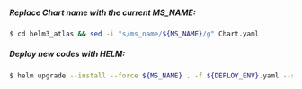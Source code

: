 ##### Replace Chart name with the current MS_NAME:
```bash
$ cd helm3_atlas && sed -i "s/ms_name/${MS_NAME}/g" Chart.yaml
```

##### Deploy new codes with HELM:

```bash
$ helm upgrade --install --force ${MS_NAME} . -f ${DEPLOY_ENV}.yaml --set image.image_vers=${LAST_TAG},ns_name=${PROJECT_NAME},ms_names.name=${MS_NAME},deploy_env=${DEPLOY_ENV} --kubeconfig $PROD_CREDS --namespace ${PROJECT_NAME}
```
